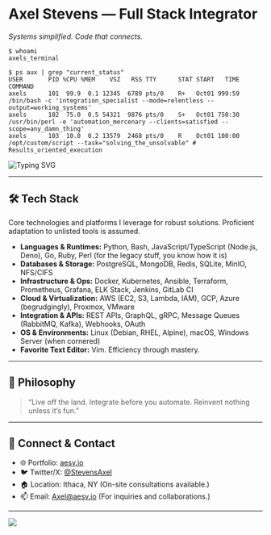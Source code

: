# Axel Stevens — Full Stack Integrator
_Systems simplified. Code that connects._

```text
$ whoami
axels_terminal

$ ps aux | grep "current_status"
USER       PID %CPU %MEM    VSZ   RSS TTY      STAT START   TIME COMMAND
axels      101  99.9  0.1 12345  6789 pts/0    R+   Oct01 999:59 /bin/bash -c 'integration_specialist --mode=relentless --output=working_systems'
axels      102  75.0  0.5 54321  9876 pts/0    S+   Oct01 750:30 /usr/bin/perl -e 'automation_mercenary --clients=satisfied --scope=any_damn_thing'
axels      103  10.0  0.2 13579  2468 pts/0    R    Oct01 100:00 /opt/custom/script --task="solving_the_unsolvable" # Results_oriented_execution
```

![Typing SVG](https://readme-typing-svg.demolab.com?font=Fira+Code&weight=600&size=25&pause=1000&color=FFFFFF&background=000000&center=true&vCenter=true&width=500&lines=Automation+Mercenary;12,500%2B+production+lines;Adapt.+Integrate.+Repeat.)

---
## 🛠️ Tech Stack

Core technologies and platforms I leverage for robust solutions. Proficient adaptation to unlisted tools is assumed.

*   **Languages & Runtimes:** Python, Bash, JavaScript/TypeScript (Node.js, Deno), Go, Ruby, Perl (for the legacy stuff, you know how it is)
*   **Databases & Storage:** PostgreSQL, MongoDB, Redis, SQLite, MinIO, NFS/CIFS
*   **Infrastructure & Ops:** Docker, Kubernetes, Ansible, Terraform, Prometheus, Grafana, ELK Stack, Jenkins, GitLab CI
*   **Cloud & Virtualization:** AWS (EC2, S3, Lambda, IAM), GCP, Azure (begrudgingly), Proxmox, VMware
*   **Integration & APIs:** REST APIs, GraphQL, gRPC, Message Queues (RabbitMQ, Kafka), Webhooks, OAuth
*   **OS & Environments:** Linux (Debian, RHEL, Alpine), macOS, Windows Server (when cornered)
*   **Favorite Text Editor:** Vim. Efficiency through mastery.

---
## 📜 Philosophy

> “Live off the land. Integrate before you automate. Reinvent nothing unless it’s fun.”

---
## 🔗 Connect & Contact

*   🌐 Portfolio: [aesv.io](https://aesv.io)
*   🐦 Twitter/X: [@StevensAxel](https://twitter.com/StevensAxel)
*   🏠 Location: Ithaca, NY (On-site consultations available.)
*   📫 Email: Axel@aesv.io (For inquiries and collaborations.)

---
[![](https://visitcount.itsvg.in/api?id=4esv&label=Profile%20Views&color=12&icon=0&pretty=true)](https://visitcount.itsvg.in)

<!-- Systems reflect their architects. This one is deliberate. -->
